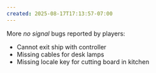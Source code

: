 ```yaml
---
created: 2025-08-17T17:13:57-07:00
---
```


More *no signal* bugs reported by players:
- Cannot exit ship with controller
- Missing cables for desk lamps
- Missing locale key for cutting board in kitchen
